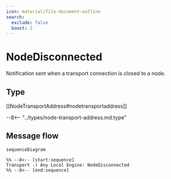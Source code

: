 ```yaml
---
icon: material/file-document-outline
search:
  exclude: false
  boost: 2
---
```


# NodeDisconnected

<!-- --8<-- [start:purpose] -->
Notification sent when a transport connection is closed to a node.
<!-- --8<-- [end:purpose] -->

## Type

<!-- --8<-- [start:type] -->
[[NodeTransportAddress#nodetransportaddress]]

--8<-- "../types/node-transport-address.md:type"
<!-- --8<-- [end:type] -->

## Message flow

<!-- --8<-- [start:messages] -->
```mermaid
sequenceDiagram

%% --8<-- [start:sequence]
Transport -) Any Local Engine: NodeDisconnected
%% --8<-- [end:sequence]
```
<!-- --8<-- [end:messages] -->
